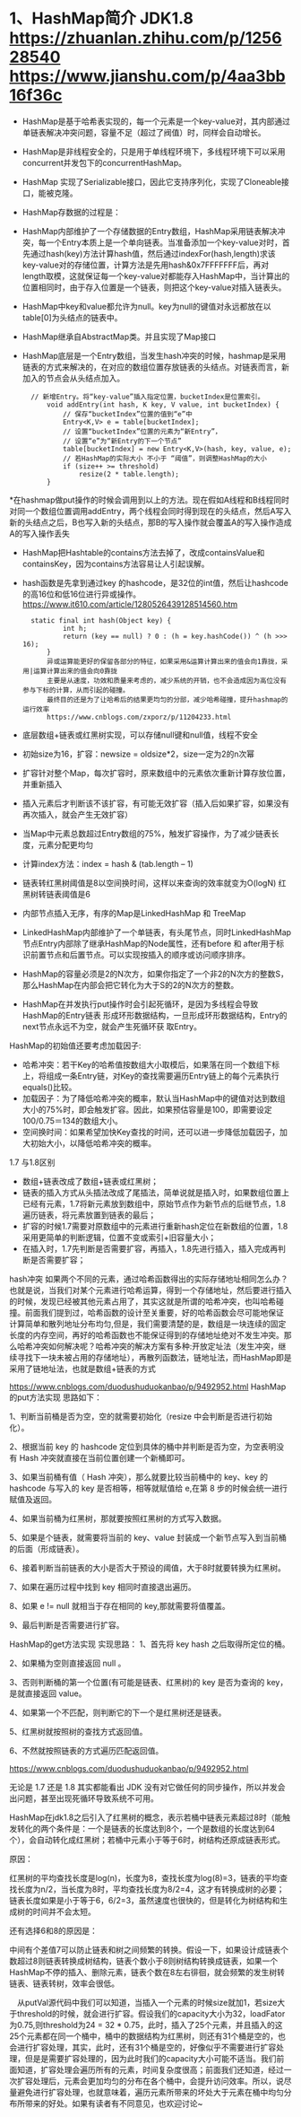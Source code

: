 # 1、HashMap简介 JDK1.8 https://zhuanlan.zhihu.com/p/125628540 https://www.jianshu.com/p/4aa3bb16f36c
* HashMap是基于哈希表实现的，每一个元素是一个key-value对，其内部通过单链表解决冲突问题，容量不足（超过了阀值）时，同样会自动增长。

* HashMap是非线程安全的，只是用于单线程环境下，多线程环境下可以采用concurrent并发包下的concurrentHashMap。

* HashMap 实现了Serializable接口，因此它支持序列化，实现了Cloneable接口，能被克隆。

* HashMap存数据的过程是：

* HashMap内部维护了一个存储数据的Entry数组，HashMap采用链表解决冲突，每一个Entry本质上是一个单向链表。当准备添加一个key-value对时，首先通过hash(key)方法计算hash值，然后通过indexFor(hash,length)求该key-value对的存储位置，计算方法是先用hash&0x7FFFFFFF后，再对length取模，这就保证每一个key-value对都能存入HashMap中，当计算出的位置相同时，由于存入位置是一个链表，则把这个key-value对插入链表头。

* HashMap中key和value都允许为null。key为null的键值对永远都放在以table[0]为头结点的链表中。

* HashMap继承自AbstractMap类。并且实现了Map接口

* HashMap底层是一个Entry数组，当发生hash冲突的时候，hashmap是采用链表的方式来解决的，在对应的数组位置存放链表的头结点。对链表而言，新加入的节点会从头结点加入。

        // 新增Entry。将“key-value”插入指定位置，bucketIndex是位置索引。      
            void addEntry(int hash, K key, V value, int bucketIndex) {      
                // 保存“bucketIndex”位置的值到“e”中      
                Entry<K,V> e = table[bucketIndex];      
                // 设置“bucketIndex”位置的元素为“新Entry”，      
                // 设置“e”为“新Entry的下一个节点”      
                table[bucketIndex] = new Entry<K,V>(hash, key, value, e);      
                // 若HashMap的实际大小 不小于 “阈值”，则调整HashMap的大小      
                if (size++ >= threshold)      
                    resize(2 * table.length);      
            }  
*在hashmap做put操作的时候会调用到以上的方法。现在假如A线程和B线程同时对同一个数组位置调用addEntry，两个线程会同时得到现在的头结点，然后A写入新的头结点之后，B也写入新的头结点，那B的写入操作就会覆盖A的写入操作造成A的写入操作丢失

* HashMap把Hashtable的contains方法去掉了，改成containsValue和containsKey，因为contains方法容易让人引起误解。
* hash函数是先拿到通过key 的hashcode，是32位的int值，然后让hashcode的高16位和低16位进行异或操作。https://www.it610.com/article/1280526439128514560.htm

        static final int hash(Object key) {
                int h;
                return (key == null) ? 0 : (h = key.hashCode()) ^ (h >>> 16);
            }
            异或运算能更好的保留各部分的特征，如果采用&运算计算出来的值会向1靠拢，采用|运算计算出来的值会向0靠拢
            主要是从速度，功效和质量来考虑的，减少系统的开销，也不会造成因为高位没有参与下标的计算，从而引起的碰撞。
            最终目的还是为了让哈希后的结果更均匀的分部，减少哈希碰撞，提升hashmap的运行效率
            https://www.cnblogs.com/zxporz/p/11204233.html
* 底层数组+链表或红黑树实现，可以存储null键和null值，线程不安全
* 初始size为16，扩容：newsize = oldsize*2，size一定为2的n次幂
* 扩容针对整个Map，每次扩容时，原来数组中的元素依次重新计算存放位置，并重新插入
* 插入元素后才判断该不该扩容，有可能无效扩容（插入后如果扩容，如果没有再次插入，就会产生无效扩容）
* 当Map中元素总数超过Entry数组的75%，触发扩容操作，为了减少链表长度，元素分配更均匀
* 计算index方法：index = hash & (tab.length – 1)
* 链表转红黑树阈值是8以空间换时间，这样以来查询的效率就变为O(logN)  红黑树转链表阈值是6
* 内部节点插入无序，有序的Map是LinkedHashMap 和 TreeMap
* LinkedHashMap内部维护了一个单链表，有头尾节点，同时LinkedHashMap节点Entry内部除了继承HashMap的Node属性，还有before 和 after用于标识前置节点和后置节点。可以实现按插入的顺序或访问顺序排序。
* HashMap的容量必须是2的N次方，如果你指定了一个非2的N次方的整数S，那么HashMap在内部会把它转化为大于S的2的N次方的整数。
* HashMap在并发执行put操作时会引起死循环，是因为多线程会导致HashMap的Entry链表 形成环形数据结构，一旦形成环形数据结构，Entry的next节点永远不为空，就会产生死循环获 取Entry。

HashMap的初始值还要考虑加载因子:
* 哈希冲突：若干Key的哈希值按数组大小取模后，如果落在同一个数组下标上，将组成一条Entry链，对Key的查找需要遍历Entry链上的每个元素执行equals()比较。
* 加载因子：为了降低哈希冲突的概率，默认当HashMap中的键值对达到数组大小的75%时，即会触发扩容。因此，如果预估容量是100，即需要设定100/0.75＝134的数组大小。
* 空间换时间：如果希望加快Key查找的时间，还可以进一步降低加载因子，加大初始大小，以降低哈希冲突的概率。


1.7 与1.8区别

* 数组+链表改成了数组+链表或红黑树；
* 链表的插入方式从头插法改成了尾插法，简单说就是插入时，如果数组位置上已经有元素，1.7将新元素放到数组中，原始节点作为新节点的后继节点，1.8遍历链表，将元素放置到链表的最后；
* 扩容的时候1.7需要对原数组中的元素进行重新hash定位在新数组的位置，1.8采用更简单的判断逻辑，位置不变或索引+旧容量大小；
* 在插入时，1.7先判断是否需要扩容，再插入，1.8先进行插入，插入完成再判断是否需要扩容；

hash冲突
如果两个不同的元素，通过哈希函数得出的实际存储地址相同怎么办？也就是说，当我们对某个元素进行哈希运算，得到一个存储地址，然后要进行插入的时候，发现已经被其他元素占用了，其实这就是所谓的哈希冲突，也叫哈希碰撞。前面我们提到过，哈希函数的设计至关重要，好的哈希函数会尽可能地保证 计算简单和散列地址分布均匀,但是，我们需要清楚的是，数组是一块连续的固定长度的内存空间，再好的哈希函数也不能保证得到的存储地址绝对不发生冲突。那么哈希冲突如何解决呢？哈希冲突的解决方案有多种:开放定址法（发生冲突，继续寻找下一块未被占用的存储地址），再散列函数法，链地址法，而HashMap即是采用了链地址法，也就是数组+链表的方式

https://www.cnblogs.com/duodushuduokanbao/p/9492952.html
HashMap的put方法实现
 思路如下：

1、判断当前桶是否为空，空的就需要初始化（resize 中会判断是否进行初始化）。

2、根据当前 key 的 hashcode 定位到具体的桶中并判断是否为空，为空表明没有 Hash 冲突就直接在当前位置创建一个新桶即可。

3、如果当前桶有值（ Hash 冲突），那么就要比较当前桶中的 key、key 的 hashcode 与写入的 key 是否相等，相等就赋值给 e,在第 8 步的时候会统一进行赋值及返回。

4、如果当前桶为红黑树，那就要按照红黑树的方式写入数据。

5、如果是个链表，就需要将当前的 key、value 封装成一个新节点写入到当前桶的后面（形成链表）。

6、接着判断当前链表的大小是否大于预设的阈值，大于8时就要转换为红黑树。

7、如果在遍历过程中找到 key 相同时直接退出遍历。

8、如果 e != null 就相当于存在相同的 key,那就需要将值覆盖。

9、最后判断是否需要进行扩容。


HashMap的get方法实现
 实现思路：
1、首先将 key hash 之后取得所定位的桶。

2、如果桶为空则直接返回 null 。

3、否则判断桶的第一个位置(有可能是链表、红黑树)的 key 是否为查询的 key，是就直接返回 value。

4、如果第一个不匹配，则判断它的下一个是红黑树还是链表。

5、红黑树就按照树的查找方式返回值。

6、不然就按照链表的方式遍历匹配返回值。

https://www.cnblogs.com/duodushuduokanbao/p/9492952.html

无论是 1.7 还是 1.8 其实都能看出 JDK 没有对它做任何的同步操作，所以并发会出问题，甚至出现死循环导致系统不可用。


HashMap在jdk1.8之后引入了红黑树的概念，表示若桶中链表元素超过8时（能触发转化的两个条件是：一个是链表的长度达到8个，一个是数组的长度达到64个），会自动转化成红黑树；若桶中元素小于等于6时，树结构还原成链表形式。

原因：

红黑树的平均查找长度是log(n)，长度为8，查找长度为log(8)=3，链表的平均查找长度为n/2，当长度为8时，平均查找长度为8/2=4，这才有转换成树的必要；链表长度如果是小于等于6，6/2=3，虽然速度也很快的，但是转化为树结构和生成树的时间并不会太短。

还有选择6和8的原因是：

中间有个差值7可以防止链表和树之间频繁的转换。假设一下，如果设计成链表个数超过8则链表转换成树结构，链表个数小于8则树结构转换成链表，如果一个HashMap不停的插入、删除元素，链表个数在8左右徘徊，就会频繁的发生树转链表、链表转树，效率会很低。


　从putVal源代码中我们可以知道，当插入一个元素的时候size就加1，若size大于threshold的时候，就会进行扩容。假设我们的capacity大小为32，loadFator为0.75,则threshold为24 = 32 * 0.75，此时，插入了25个元素，并且插入的这25个元素都在同一个桶中，桶中的数据结构为红黑树，则还有31个桶是空的，也会进行扩容处理，其实，此时，还有31个桶是空的，好像似乎不需要进行扩容处理，但是是需要扩容处理的，因为此时我们的capacity大小可能不适当。我们前面知道，扩容处理会遍历所有的元素，时间复杂度很高；前面我们还知道，经过一次扩容处理后，元素会更加均匀的分布在各个桶中，会提升访问效率。所以，说尽量避免进行扩容处理，也就意味着，遍历元素所带来的坏处大于元素在桶中均匀分布所带来的好处。如果有读者有不同意见，也欢迎讨论~